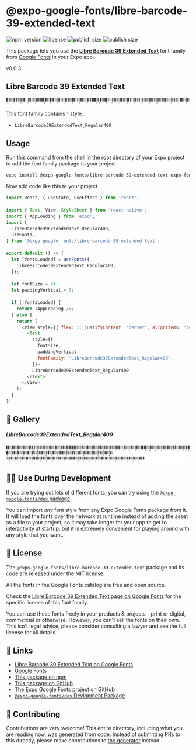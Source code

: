 # @expo-google-fonts/libre-barcode-39-extended-text

![npm version](https://flat.badgen.net/npm/v/@expo-google-fonts/libre-barcode-39-extended-text)
![license](https://flat.badgen.net/github/license/expo/google-fonts)
![publish size](https://flat.badgen.net/packagephobia/install/@expo-google-fonts/libre-barcode-39-extended-text)
![publish size](https://flat.badgen.net/packagephobia/publish/@expo-google-fonts/libre-barcode-39-extended-text)

This package lets you use the [**Libre Barcode 39 Extended Text**](https://fonts.google.com/specimen/Libre+Barcode+39+Extended+Text) font family from [Google Fonts](https://fonts.google.com/) in your Expo app.

v0.0.3

## Libre Barcode 39 Extended Text

![Libre Barcode 39 Extended Text](./font-family.png)

This font family contains [1 style](#-gallery).

- `LibreBarcode39ExtendedText_Regular400`

## Usage

Run this command from the shell in the root directory of your Expo project to add the font family package to your project
```sh
expo install @expo-google-fonts/libre-barcode-39-extended-text expo-font
```

Now add code like this to your project
```js
import React, { useState, useEffect } from 'react';

import { Text, View, StyleSheet } from 'react-native';
import { AppLoading } from 'expo';
import {
  LibreBarcode39ExtendedText_Regular400,
  useFonts,
} from '@expo-google-fonts/libre-barcode-39-extended-text';

export default () => {
  let [fontsLoaded] = useFonts({
    LibreBarcode39ExtendedText_Regular400,
  });

  let fontSize = 24;
  let paddingVertical = 6;

  if (!fontsLoaded) {
    return <AppLoading />;
  } else {
    return (
      <View style={{ flex: 1, justifyContent: 'center', alignItems: 'center' }}>
        <Text
          style={{
            fontSize,
            paddingVertical,
            fontFamily: 'LibreBarcode39ExtendedText_Regular400',
          }}>
          LibreBarcode39ExtendedText_Regular400
        </Text>
      </View>
    );
  }
};

```

## 🔡 Gallery

##### LibreBarcode39ExtendedText_Regular400
![LibreBarcode39ExtendedText_Regular400](./d1a436e9eac25119a1f5a775ca357a2bceb9bd198386f7c5ea1d29e70aa83257.ttf.png)


## 👩‍💻 Use During Development

If you are trying out lots of different fonts, you can try using the [`@expo-google-fonts/dev` package](https://github.com/expo/google-fonts/tree/master/font-packages/dev#readme).

You can import *any* font style from any Expo Google Fonts package from it. It will load the fonts
over the network at runtime instead of adding the asset as a file to your project, so it may take longer
for your app to get to interactivity at startup, but it is extremely convenient
for playing around with any style that you want.

## 📖 License

The `@expo-google-fonts/libre-barcode-39-extended-text` package and its code are released under the MIT license.

All the fonts in the Google Fonts catalog are free and open source.

Check the [Libre Barcode 39 Extended Text page on Google Fonts](https://fonts.google.com/specimen/Libre+Barcode+39+Extended+Text) for the specific license of this font family.

You can use these fonts freely in your products & projects - print or digital, commercial or otherwise. However, you can't sell the fonts on their own. This isn't legal advice, please consider consulting a lawyer and see the full license for all details.

## 🔗 Links

- [Libre Barcode 39 Extended Text on Google Fonts](https://fonts.google.com/specimen/Libre+Barcode+39+Extended+Text)
- [Google Fonts](https://fonts.google.com/)
- [This package on npm](https://www.npmjs.com/package/@expo-google-fonts/libre-barcode-39-extended-text)
- [This package on GitHub](https://github.com/expo/google-fonts/tree/master/font-packages/libre-barcode-39-extended-text)
- [The Expo Google Fonts project on GitHub](https://github.com/expo/google-fonts)
- [`@expo-google-fonts/dev` Devlopment Package](https://github.com/expo/google-fonts/tree/master/font-packages/dev)


## 🤝 Contributing

Contributions are very welcome! This entire directory, including what you are reading now, was generated from code. Instead of submitting PRs to this directly, please make contributions to [the generator](https://github.com/expo/google-fonts/tree/master/packages/generator) instead.
